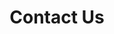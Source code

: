 ---
title: "Contact Us"
hero:
  title: "Get In Touch"
  background_image: "/images/bg/home-2.jpg"
content_blocks:
  - _bookshop_name: "contact_form"
    preheading: ""
    heading: "CONTACT"
    form_heading: "Contact Form"
    address: "North Carolina, USA & India"
    email: hello@zet-go.com
    phone: +1 919.491.1239
    linkedin: pradeepmacharla
  # - _bookshop_name: "map"
  #   latitude: 35.61396
  #   longitude: -78.87697
  #   name: "ZetGo"
---